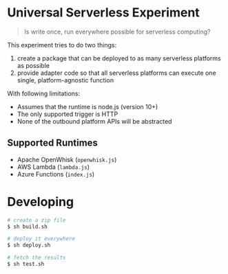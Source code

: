 # Universal Serverless Experiment

> Is write once, run everywhere possible for serverless computing?

This experiment tries to do two things:

1. create a package that can be deployed to as many serverless platforms as possible
2. provide adapter code so that all serverless platforms can execute one single, platform-agnostic function

With following limitations:

- Assumes that the runtime is node.js (version 10+)
- The only supported trigger is HTTP
- None of the outbound platform APIs will be abstracted

## Supported Runtimes

- Apache OpenWhisk (`openwhisk.js`)
- AWS Lambda (`lambda.js`)
- Azure Functions (`index.js`)

# Developing

```bash
# create a zip file
$ sh build.sh

# deploy it everywhere
$ sh deploy.sh

# fetch the results
$ sh test.sh
```

